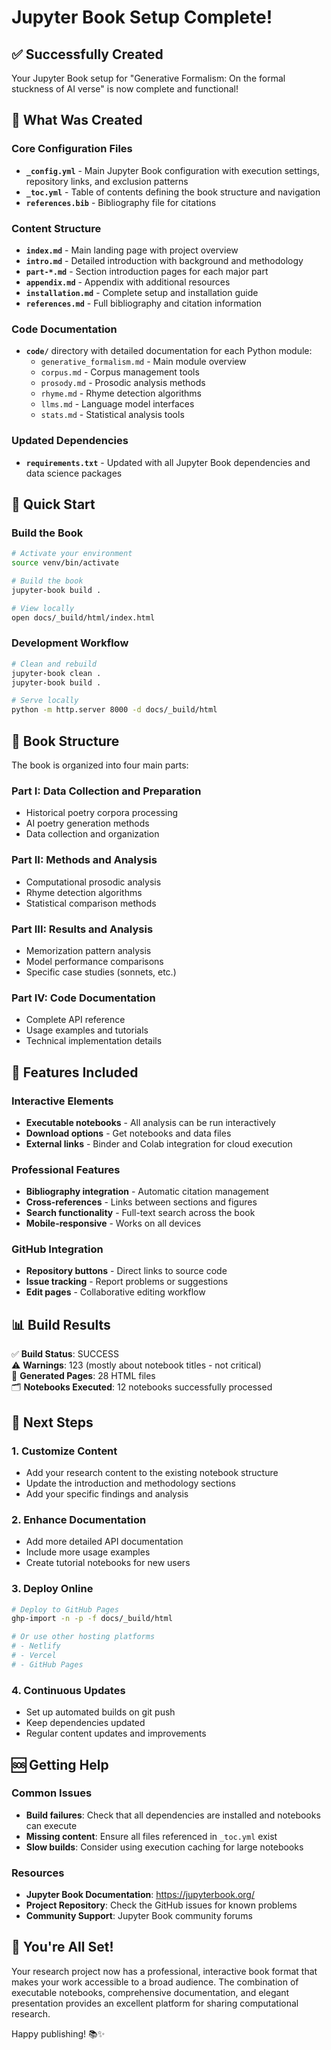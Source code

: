 # Jupyter Book Setup Complete! 

## ✅ Successfully Created

Your Jupyter Book setup for "Generative Formalism: On the formal stuckness of AI verse" is now complete and functional!

## 📁 What Was Created

### Core Configuration Files
- **`_config.yml`** - Main Jupyter Book configuration with execution settings, repository links, and exclusion patterns
- **`_toc.yml`** - Table of contents defining the book structure and navigation
- **`references.bib`** - Bibliography file for citations

### Content Structure
- **`index.md`** - Main landing page with project overview
- **`intro.md`** - Detailed introduction with background and methodology
- **`part-*.md`** - Section introduction pages for each major part
- **`appendix.md`** - Appendix with additional resources
- **`installation.md`** - Complete setup and installation guide
- **`references.md`** - Full bibliography and citation information

### Code Documentation
- **`code/`** directory with detailed documentation for each Python module:
  - `generative_formalism.md` - Main module overview
  - `corpus.md` - Corpus management tools
  - `prosody.md` - Prosodic analysis methods
  - `rhyme.md` - Rhyme detection algorithms
  - `llms.md` - Language model interfaces
  - `stats.md` - Statistical analysis tools

### Updated Dependencies
- **`requirements.txt`** - Updated with all Jupyter Book dependencies and data science packages

## 🚀 Quick Start

### Build the Book
```bash
# Activate your environment
source venv/bin/activate

# Build the book
jupyter-book build .

# View locally
open docs/_build/html/index.html
```

### Development Workflow
```bash
# Clean and rebuild
jupyter-book clean .
jupyter-book build .

# Serve locally
python -m http.server 8000 -d docs/_build/html
```

## 📖 Book Structure

The book is organized into four main parts:

### Part I: Data Collection and Preparation
- Historical poetry corpora processing
- AI poetry generation methods
- Data collection and organization

### Part II: Methods and Analysis
- Computational prosodic analysis
- Rhyme detection algorithms
- Statistical comparison methods

### Part III: Results and Analysis
- Memorization pattern analysis
- Model performance comparisons
- Specific case studies (sonnets, etc.)

### Part IV: Code Documentation
- Complete API reference
- Usage examples and tutorials
- Technical implementation details

## 🔧 Features Included

### Interactive Elements
- **Executable notebooks** - All analysis can be run interactively
- **Download options** - Get notebooks and data files
- **External links** - Binder and Colab integration for cloud execution

### Professional Features
- **Bibliography integration** - Automatic citation management
- **Cross-references** - Links between sections and figures
- **Search functionality** - Full-text search across the book
- **Mobile-responsive** - Works on all devices

### GitHub Integration
- **Repository buttons** - Direct links to source code
- **Issue tracking** - Report problems or suggestions
- **Edit pages** - Collaborative editing workflow

## 📊 Build Results

✅ **Build Status**: SUCCESS  
⚠️ **Warnings**: 123 (mostly about notebook titles - not critical)  
📄 **Generated Pages**: 28 HTML files  
🗂️ **Notebooks Executed**: 12 notebooks successfully processed  

## 🎯 Next Steps

### 1. Customize Content
- Add your research content to the existing notebook structure
- Update the introduction and methodology sections
- Add your specific findings and analysis

### 2. Enhance Documentation
- Add more detailed API documentation
- Include more usage examples
- Create tutorial notebooks for new users

### 3. Deploy Online
```bash
# Deploy to GitHub Pages
ghp-import -n -p -f docs/_build/html

# Or use other hosting platforms
# - Netlify
# - Vercel
# - GitHub Pages
```

### 4. Continuous Updates
- Set up automated builds on git push
- Keep dependencies updated
- Regular content updates and improvements

## 🆘 Getting Help

### Common Issues
- **Build failures**: Check that all dependencies are installed and notebooks can execute
- **Missing content**: Ensure all files referenced in `_toc.yml` exist
- **Slow builds**: Consider using execution caching for large notebooks

### Resources
- **Jupyter Book Documentation**: https://jupyterbook.org/
- **Project Repository**: Check the GitHub issues for known problems
- **Community Support**: Jupyter Book community forums

## 🎉 You're All Set!

Your research project now has a professional, interactive book format that makes your work accessible to a broad audience. The combination of executable notebooks, comprehensive documentation, and elegant presentation provides an excellent platform for sharing computational research.

Happy publishing! 📚✨
